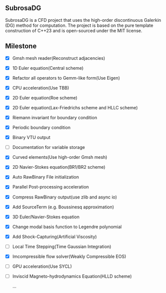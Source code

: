 ## SubrosaDG

SubrosaDG is a CFD project that uses the high-order discontinuous Galerkin (DG) method for computation. The project is based on the pure template construction of C++23 and is open-sourced under the MIT license.

## Milestone

- [x] Gmsh mesh reader(Reconstruct adjacencies)
- [x] 1D Euler equation(Central scheme)
- [x] Refactor all operators to Gemm-like form(Use Eigen)
- [x] CPU acceleration(Use TBB)
- [x] 2D Euler equation(Roe scheme)
- [x] 2D Euler equation(Lax-Friedrichs scheme and HLLC scheme)
- [x] Riemann invariant for boundary condition
- [x] Periodic boundary condition
- [x] Binary VTU output
- [ ] Documentation for variable storage
- [x] Curved elements(Use high-order Gmsh mesh)
- [x] 2D Navier-Stokes equation(BR1/BR2 scheme)
- [x] Auto RawBinary File initialization
- [x] Parallel Post-processing acceleration
- [x] Compress RawBinary output(use zlib and async io)
- [x] Add SourceTerm (e.g. Boussinesq approximation)
- [x] 3D Euler/Navier-Stokes equation
- [x] Change modal basis function to Legendre polynomial
- [x] Add Shock-Capturing(Artificial Viscosity)
- [ ] Local Time Stepping(Time Gaussian Integration)
- [x] Imcompressible flow solver(Weakly Compressible EOS)
- [ ] GPU acceleration(Use SYCL)
- [ ] Inviscid Magneto-hydrodynamics Equation(HLLD scheme)

  ...
